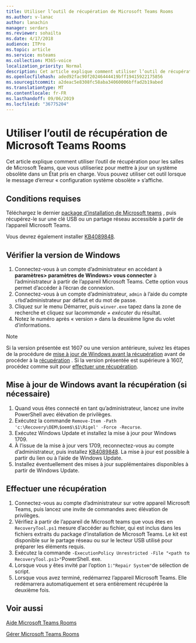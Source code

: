 ```yaml
---
title: Utiliser l’outil de récupération de Microsoft Teams Rooms
ms.author: v-lanac
author: lanachin
manager: serdars
ms.reviewer: sohailta
ms.date: 4/17/2018
audience: ITPro
ms.topic: article
ms.service: msteams
ms.collection: M365-voice
localization_priority: Normal
description: Cet article explique comment utiliser l’outil de récupération pour les salles de Microsoft Teams, que vous utiliseriez pour mettre à jour un système obsolète dans un État pris en charge.
ms.openlocfilehash: aded92fac90f20246444419bff19415922175856
ms.sourcegitcommit: a2deac5e8308fc58aba34060006bffad2b19abed
ms.translationtype: MT
ms.contentlocale: fr-FR
ms.lasthandoff: 09/06/2019
ms.locfileid: "36775204"
---
```

# <a name="use-the-microsoft-teams-rooms-recovery-tool"></a>Utiliser l’outil de récupération de Microsoft Teams Rooms
 
Cet article explique comment utiliser l’outil de récupération pour les salles de Microsoft Teams, que vous utiliseriez pour mettre à jour un système obsolète dans un État pris en charge. Vous pouvez utiliser cet outil lorsque le message d’erreur « configuration système obsolète » s’affiche.
  

<a name="Prerequisites"> </a>  
## <a name="prerequisites"></a>Conditions requises

Téléchargez le dernier [package d’installation de Microsoft teams](https://go.microsoft.com/fwlink/?linkid=851168) , puis récupérez-le sur une clé USB ou un partage réseau accessible à partir de l’appareil Microsoft Teams.

Vous devrez également installer [KB4089848](http://download.windowsupdate.com/d/msdownload/update/software/updt/2018/03/windows10.0-kb4089848-x64_db7c5aad31c520c6983a937c3d53170e84372b11.msu).

<a name="Windows-ver"> </a>
## <a name="verify-windows-version"></a>Vérifier la version de Windows 

1. Connectez-vous à un compte d’administrateur en accédant à **paramètres> paramètres de Windows> vous connecter** à l’administrateur à partir de l’appareil Microsoft Teams. Cette option vous permet d’accéder à l’écran de connexion.
2. Connectez-vous à un compte d’administrateur, `admin` à l’aide du compte `sfb`d’administrateur par défaut et du mot de passe.
3. Cliquez sur le menu Démarrer, puis `winver.exe` tapez dans la zone de recherche et cliquez sur la*commande + exécuter* du résultat.
4. Notez le numéro après « version » dans la deuxième ligne du volet d’informations.

>[!NOTE]
>Si la version présentée est 1607 ou une version antérieure, suivez les étapes de la procédure de <a href="#Windows-up">mise à jour de Windows avant la récupération</a> avant de procéder à la <a href="#Perform">récupération</a> . Si la version présentée est supérieure à 1607, procédez comme suit pour <a href="#Perform">effectuer une récupération</a>.

<a name="Windows-up"> </a>
## <a name="update-windows-before-recovery-if-needed"></a>Mise à jour de Windows avant la récupération (si nécessaire)

1. Quand vous êtes connecté en tant qu’administrateur, lancez une invite PowerShell avec élévation de privilèges.
2. Exécutez la commande `Remove-Item -Path 'c:\Recovery\OEM\$oem$\$1\Rigel' -Force -Recurse`.
3. Exécutez Windows Update et installez la mise à jour pour Windows 1709.
4. À l’issue de la mise à jour vers 1709, reconnectez-vous au compte d’administrateur, puis installez [KB4089848](http://download.windowsupdate.com/d/msdownload/update/software/updt/2018/03/windows10.0-kb4089848-x64_db7c5aad31c520c6983a937c3d53170e84372b11.msu). La mise à jour est possible à partir du lien ou à l’aide de Windows Update.
5. Installez éventuellement des mises à jour supplémentaires disponibles à partir de Windows Update.

<a name="Perform"> </a>
## <a name="perform-a-recovery"></a>Effectuer une récupération

1. Connectez-vous au compte d’administrateur sur votre appareil Microsoft Teams, puis lancez une invite de commandes avec élévation de privilèges.
2. Vérifiez à partir de l’appareil de Microsoft teams que vous êtes en `RecoveryTool.ps1` mesure d’accéder au fichier, qui est inclus dans les fichiers extraits du package d’installation de Microsoft Teams. Le kit est disponible sur le partage réseau ou sur le lecteur USB utilisé pour préparer les éléments requis.
3. Exécutez la commande `-ExecutionPolicy Unrestricted -File "<path to RecoveryTool.ps1>"`PowerShell. exe.
4. Lorsque vous y êtes invité par l’option `1:"Repair System"`de sélection de script.
5. Lorsque vous avez terminé, redémarrez l’appareil Microsoft Teams. Elle redémarrera automatiquement et sera entièrement récupérée la deuxième fois.



<a name="See"> </a>  
## <a name="see-also"></a>Voir aussi
 
[Aide Microsoft Teams Rooms](https://support.office.com/en-us/article/Skype-Room-Systems-version-2-help-e667f40e-5aab-40c1-bd68-611fe0002ba2)

[Gérer Microsoft Teams Rooms](skype-room-systems-v2.md)
